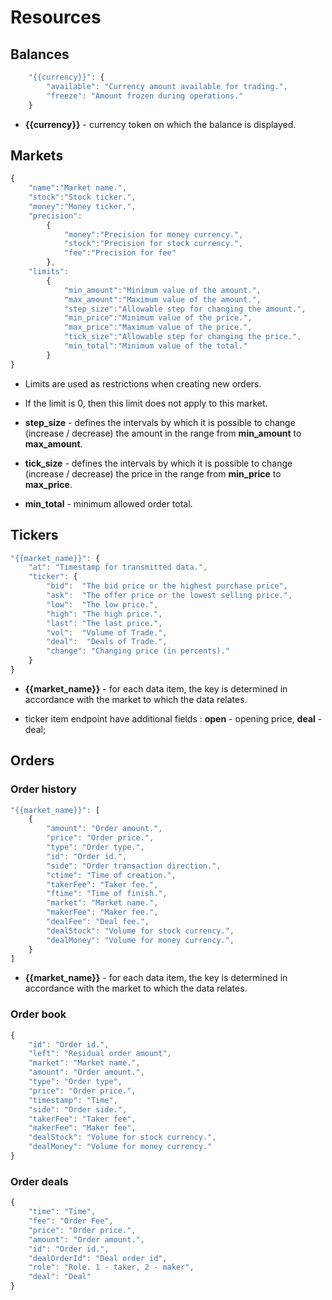 # Resources

## Balances

```javascript
    "{{currency}}": {
        "available": "Currency amount available for trading.",
        "freeze": "Amount frozen during operations."
    }
```

* **{{currency}}** - currency token on which the balance is displayed.

## Markets

```javascript
{
    "name":"Market name.", 
    "stock":"Stock ticker.",
    "money":"Money ticker.",
    "precision": 
        {
            "money":"Precision for money currency.",
            "stock":"Precision for stock currency.",
            "fee":"Precision for fee"
        },
    "limits": 
        {
            "min_amount":"Minimum value of the amount.",
            "max_amount":"Maximum value of the amount.",
            "step_size":"Allowable step for changing the amount.",
            "min_price":"Minimum value of the price.",
            "max_price":"Maximum value of the price.",
            "tick_size":"Allowable step for changing the price.",
            "min_total":"Minimum value of the total."
        }
}
```
*  Limits are used as restrictions when creating new orders.

*  If the limit is 0, then this limit does not apply to this market.

* **step_size** - defines the intervals by which it is possible to change (increase / decrease) the amount in the range from **min_amount** to **max_amount**.

* **tick_size** - defines the intervals by which it is possible to change (increase / decrease) the price in the range from **min_price** to **max_price**.

* **min_total** - minimum allowed order total. 


## Tickers

```javascript
"{{market_name}}": {       
    "at": "Timestamp for transmitted data.",
    "ticker": {
        "bid":  "The bid price or the highest purchase price", 
        "ask":  "The offer price or the lowest selling price.",
        "low":  "The low price.",
        "high": "The high price.",
        "last": "The last price.",
        "vol":  "Volume of Trade.",
        "deal":  "Deals of Trade.",
        "change": "Changing price (in percents)." 
    }
}
```
* **{{market_name}}** - for each data item, the key is determined in accordance with the market to which the data relates.

* ticker item endpoint  have additional fields : **open** - opening price, **deal** - deal;

## Orders

### Order history

```javascript
"{{market_name}}": [
    {
        "amount": "Order amount.",
        "price": "Order price.",
        "type": "Order type.",
        "id": "Order id.",
        "side": "Order transaction direction.",
        "ctime": "Time of creation.",
        "takerFee": "Taker fee.",
        "ftime": "Time of finish.",
        "market": "Market name.",
        "makerFee": "Maker fee.",
        "dealFee": "Deal fee.",
        "dealStock": "Volume for stock currency.",
        "dealMoney": "Volume for money currency.", 
    }
]
```

* **{{market_name}}** - for each data item, the key is determined in accordance with the market to which the data relates.

### Order book 


```javascript
{
    "id": "Order id.",
    "left": "Residual order amount",
    "market": "Market name.",
    "amount": "Order amount.",
    "type": "Order type",
    "price": "Order price.",
    "timestamp": "Time",
    "side": "Order side.",
    "takerFee": "Taker fee",
    "makerFee": "Maker fee",
    "dealStock": "Volume for stock currency.",
    "dealMoney": "Volume for money currency."
}
```

### Order deals 

```javascript
{
    "time": "Time",
    "fee": "Order Fee",
    "price": "Order price.",
    "amount": "Order amount.",
    "id": "Order id.",
    "dealOrderId": "Deal order id",
    "role": "Role. 1 - taker, 2 - maker",
    "deal": "Deal"
}
```
